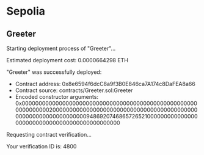 # Sepolia

## Greeter

Starting deployment process of "Greeter"...

Estimated deployment cost: 0.0000664298 ETH

"Greeter" was successfully deployed:
 - Contract address: 0x8e6594f6dcC8a9f3B0E846ca7A174c8DaFEA8a66
 - Contract source: contracts/Greeter.sol:Greeter
 - Encoded constructor arguments: 0x000000000000000000000000000000000000000000000000000000000000002000000000000000000000000000000000000000000000000000000000000000094869207468657265210000000000000000000000000000000000000000000000

Requesting contract verification...

Your verification ID is: 4800
